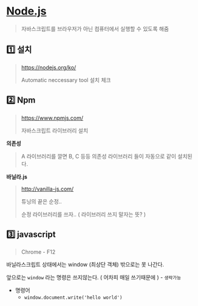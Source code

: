# [Node.js](https://nodejs.org/ko/)

> 자바스크립트를 브라우저가 아닌 컴퓨터에서 실행할 수 있도록 해줌



## :one: 설치

> https://nodejs.org/ko/
>
> Automatic neccessary tool 설치 체크



## :two: Npm

> https://www.npmjs.com/
>
> 자바스크립트 라이브러리 설치 



**의존성**

> A 라이브러리를 깔면 B, C 등등 의존성 라이브러리 들이 자동으로 같이 설치된다.



**바닐라.js**

> http://vanilla-js.com/
>
> 튜닝의 끝은 순정.. 
>
> 순정 라이브러리를 쓰자.. ( 라이브러리 쓰지 말자는 뜻? )



## :three: javascript

> Chrome - F12

바닐라스크립트 상태에서는 window (최상단 객체) 밖으로는 못 나간다.

앞으로는 `window` 라는 명령은 쓰지않는다. ( 어차피 매일 쓰기때문에 ) - `생략가능`



- 명령어
  - `window.document.write('hello world')`